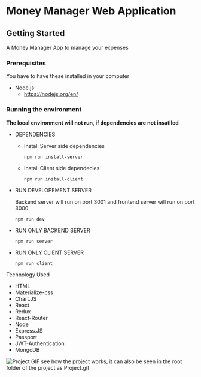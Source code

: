 # Money Manager Web Application

## Getting Started

A Money Manager App to manage your expenses

### Prerequisites

You have to have these installed in your computer

- Node.js
  - https://nodejs.org/en/

### Running the environment

**The local environment will not run, if dependencies are not insatlled**

- DEPENDENCIES

  - Install Server side dependencies

    `npm run install-server`

  - Install Client side dependecies

    `npm run install-client`

- RUN DEVELOPEMENT SERVER

  Backend server will run on port 3001 and frontend server will run on port 3000

  `npm run dev`

- RUN ONLY BACKEND SERVER

  `npm run server`

- RUN ONLY CLIENT SERVER

  `npm run client`

Technology Used

- HTML
- Materialize-css
- Chart.JS
- React
- Redux
- React-Router
- Node
- Express.JS
- Passport
- JWT-Authentication
- MongoDB

![Project GIF see how the project works, it can also be seen in the root folder of the project as Project.gif](https://github.com/workredross/Money-Manager/blob/master/Project.gif)
